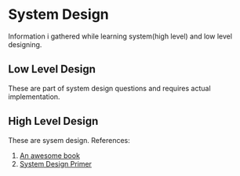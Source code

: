 # System Design
Information i gathered while learning system(high level) and low level designing.

## Low Level Design
These are part of system design questions and requires actual implementation.

## High Level Design
These are sysem design. References:
1. [An awesome book](http://book.mixu.net/distsys/single-page.html)
2. [System Design Primer](https://github.com/donnemartin/system-design-primer)
